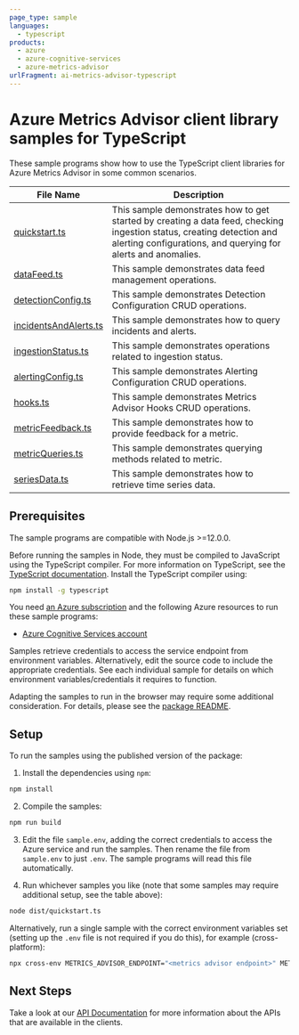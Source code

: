 ```yaml
---
page_type: sample
languages:
  - typescript
products:
  - azure
  - azure-cognitive-services
  - azure-metrics-advisor
urlFragment: ai-metrics-advisor-typescript
---
```


# Azure Metrics Advisor client library samples for TypeScript

These sample programs show how to use the TypeScript client libraries for Azure Metrics Advisor in some common scenarios.

| **File Name**                               | **Description**                                                                                                                                                                        |
| ------------------------------------------- | -------------------------------------------------------------------------------------------------------------------------------------------------------------------------------------- |
| [quickstart.ts][quickstart]                 | This sample demonstrates how to get started by creating a data feed, checking ingestion status, creating detection and alerting configurations, and querying for alerts and anomalies. |
| [dataFeed.ts][datafeed]                     | This sample demonstrates data feed management operations.                                                                                                                              |
| [detectionConfig.ts][detectionconfig]       | This sample demonstrates Detection Configuration CRUD operations.                                                                                                                      |
| [incidentsAndAlerts.ts][incidentsandalerts] | This sample demonstrates how to query incidents and alerts.                                                                                                                            |
| [ingestionStatus.ts][ingestionstatus]       | This sample demonstrates operations related to ingestion status.                                                                                                                       |
| [alertingConfig.ts][alertingconfig]         | This sample demonstrates Alerting Configuration CRUD operations.                                                                                                                       |
| [hooks.ts][hooks]                           | This sample demonstrates Metrics Advisor Hooks CRUD operations.                                                                                                                        |
| [metricFeedback.ts][metricfeedback]         | This sample demonstrates how to provide feedback for a metric.                                                                                                                         |
| [metricQueries.ts][metricqueries]           | This sample demonstrates querying methods related to metric.                                                                                                                           |
| [seriesData.ts][seriesdata]                 | This sample demonstrates how to retrieve time series data.                                                                                                                             |

## Prerequisites

The sample programs are compatible with Node.js >=12.0.0.

Before running the samples in Node, they must be compiled to JavaScript using the TypeScript compiler. For more information on TypeScript, see the [TypeScript documentation][typescript]. Install the TypeScript compiler using:

```bash
npm install -g typescript
```

You need [an Azure subscription][freesub] and the following Azure resources to run these sample programs:

- [Azure Cognitive Services account][createinstance_azurecognitiveservicesaccount]

Samples retrieve credentials to access the service endpoint from environment variables. Alternatively, edit the source code to include the appropriate credentials. See each individual sample for details on which environment variables/credentials it requires to function.

Adapting the samples to run in the browser may require some additional consideration. For details, please see the [package README][package].

## Setup

To run the samples using the published version of the package:

1. Install the dependencies using `npm`:

```bash
npm install
```

2. Compile the samples:

```bash
npm run build
```

3. Edit the file `sample.env`, adding the correct credentials to access the Azure service and run the samples. Then rename the file from `sample.env` to just `.env`. The sample programs will read this file automatically.

4. Run whichever samples you like (note that some samples may require additional setup, see the table above):

```bash
node dist/quickstart.ts
```

Alternatively, run a single sample with the correct environment variables set (setting up the `.env` file is not required if you do this), for example (cross-platform):

```bash
npx cross-env METRICS_ADVISOR_ENDPOINT="<metrics advisor endpoint>" METRICS_ADVISOR_SUBSCRIPTION_KEY="<metrics advisor subscription key>" METRICS_ADVISOR_API_KEY="<metrics advisor api key>" METRICS_ADVISOR_SQL_SERVER_CONNECTION_STRING="<metrics advisor sql server connection string>" METRICS_ADVISOR_AZURE_SQL_SERVER_QUERY="<metrics advisor azure sql server query>" node dist/quickstart.js
```

## Next Steps

Take a look at our [API Documentation][apiref] for more information about the APIs that are available in the clients.

[quickstart]: https://github.com/Azure/azure-sdk-for-js/blob/master/sdk/metricsadvisor/ai-metrics-advisor/samples/v1/typescript/src/quickstart.ts
[datafeed]: https://github.com/Azure/azure-sdk-for-js/blob/master/sdk/metricsadvisor/ai-metrics-advisor/samples/v1/typescript/src/dataFeed.ts
[detectionconfig]: https://github.com/Azure/azure-sdk-for-js/blob/master/sdk/metricsadvisor/ai-metrics-advisor/samples/v1/typescript/src/detectionConfig.ts
[incidentsandalerts]: https://github.com/Azure/azure-sdk-for-js/blob/master/sdk/metricsadvisor/ai-metrics-advisor/samples/v1/typescript/src/incidentsAndAlerts.ts
[ingestionstatus]: https://github.com/Azure/azure-sdk-for-js/blob/master/sdk/metricsadvisor/ai-metrics-advisor/samples/v1/typescript/src/ingestionStatus.ts
[alertingconfig]: https://github.com/Azure/azure-sdk-for-js/blob/master/sdk/metricsadvisor/ai-metrics-advisor/samples/v1/typescript/src/alertingConfig.ts
[hooks]: https://github.com/Azure/azure-sdk-for-js/blob/master/sdk/metricsadvisor/ai-metrics-advisor/samples/v1/typescript/src/hooks.ts
[metricfeedback]: https://github.com/Azure/azure-sdk-for-js/blob/master/sdk/metricsadvisor/ai-metrics-advisor/samples/v1/typescript/src/metricFeedback.ts
[metricqueries]: https://github.com/Azure/azure-sdk-for-js/blob/master/sdk/metricsadvisor/ai-metrics-advisor/samples/v1/typescript/src/metricQueries.ts
[seriesdata]: https://github.com/Azure/azure-sdk-for-js/blob/master/sdk/metricsadvisor/ai-metrics-advisor/samples/v1/typescript/src/seriesData.ts
[apiref]: https://docs.microsoft.com/en-us/azure/cognitive-services/metrics-advisor/quickstarts/rest-api-and-client-library?pivots=programming-language-javascript
[freesub]: https://azure.microsoft.com/free/
[createinstance_azurecognitiveservicesaccount]: https://docs.microsoft.com/azure/cognitive-services/cognitive-services-apis-create-account
[package]: https://github.com/Azure/azure-sdk-for-js/tree/master/sdk/metricsadvisor/ai-metrics-advisor/README.md
[typescript]: https://www.typescriptlang.org/docs/home.html
